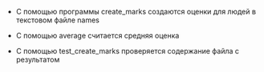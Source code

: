 - С помощью программы create_marks создаются оценки для людей в текстовом файле names

- С помощью average считается средняя оценка

- С помощью test_create_marks проверяется содержание файла с результатом

